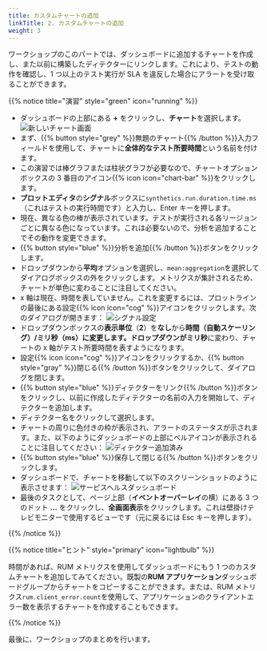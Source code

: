 ```yaml
---
title: カスタムチャートの追加
linkTitle: 2. カスタムチャートの追加
weight: 3
---
```


ワークショップのこのパートでは、ダッシュボードに追加するチャートを作成し、また以前に構築したディテクターにリンクします。これにより、テストの動作を確認し、1 つ以上のテスト実行が SLA を違反した場合にアラートを受け取ることができます。

{{% notice title="演習" style="green" icon="running" %}}

- ダッシュボードの上部にある **+** をクリックし、**チャート**を選択します。
  ![新しいチャート画面](../images/new-chart.png)
- まず、{{% button style="grey" %}}無題のチャート{{% /button %}}入力フィールドを使用して、チャートに**全体的なテスト所要時間**という名前を付けます。
- この演習では棒グラフまたは柱状グラフが必要なので、チャートオプションボックスの 3 番目のアイコン{{% icon icon="chart-bar" %}}をクリックします。
- **プロットエディタ**の**シグナル**ボックスに`synthetics.run.duration.time.ms`（これはテストの実行時間です）と入力し、Enter キーを押します。
- 現在、異なる色の棒が表示されています。テストが実行される各リージョンごとに異なる色になっています。これは必要ないので、分析を追加することでその動作を変更できます。
- {{% button style="blue" %}}分析を追加{{% /button %}}ボタンをクリックします。
- ドロップダウンから**平均**オプションを選択し、`mean:aggregation`を選択してダイアログボックスの外をクリックします。メトリクスが集計されるため、チャートが単色に変わることに注目してください。
- x 軸は現在、時間を表していません。これを変更するには、プロットラインの最後にある設定{{% icon icon="cog" %}}アイコンをクリックします。次のダイアログが開きます：
  ![シグナル設定](../images/signal-setup.png)
- ドロップダウンボックスの**表示単位**（**2**）を**なし**から**時間（自動スケーリング）/ミリ秒（ms）**に変更します。ドロップダウンが**ミリ秒**に変わり、チャートの x 軸がテスト所要時間を表すようになります。
- 設定{{% icon icon="cog" %}}アイコンをクリックするか、{{% button style="gray" %}}閉じる{{% /button %}}ボタンをクリックして、ダイアログを閉じます。
- {{% button style="blue" %}}ディテクターをリンク{{% /button %}}ボタンをクリックし、以前に作成したディテクターの名前の入力を開始して、ディテクターを追加します。
- ディテクター名をクリックして選択します。
- チャートの周りに色付きの枠が表示され、アラートのステータスが示されます。また、以下のようにダッシュボードの上部にベルアイコンが表示されることに注目してください：
  ![ディテクター追加済み](../images/detector-added.png)
- {{% button style="blue" %}}保存して閉じる{{% /button %}}ボタンをクリックします。
- ダッシュボードで、チャートを移動して以下のスクリーンショットのように表示させます：
  ![サービスヘルスダッシュボード](../images/service-health-dashboard.png)
- 最後のタスクとして、ページ上部（**イベントオーバーレイ**の横）にある 3 つのドット **...** をクリックし、**全画面表示**をクリックします。これは壁掛けテレビモニターで使用するビューです（元に戻るには Esc キーを押します）。

{{% /notice %}}

{{% notice title="ヒント" style="primary" icon="lightbulb" %}}

時間があれば、RUM メトリクスを使用してダッシュボードにもう 1 つのカスタムチャートを追加してみてください。既製の**RUM アプリケーション**ダッシュボードグループからチャートをコピーすることができます。または、RUM メトリクス`rum.client_error.count`を使用して、アプリケーションのクライアントエラー数を表示するチャートを作成することもできます。

{{% /notice %}}

最後に、ワークショップのまとめを行います。
